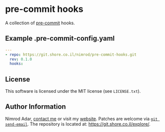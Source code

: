 # pre-commit hooks

A collection of [pre-commit](https://pre-commit.com/) hooks. 

## Example .pre-commit-config.yaml


```yaml
---
- repo: https://git.shore.co.il/nimrod/pre-commit-hooks.git
  rev: 0.1.0
  hooks:
```

## License

This software is licensed under the MIT license (see `LICENSE.txt`).

## Author Information

Nimrod Adar, [contact me](mailto:nimrod@shore.co.il) or visit my
[website](https://www.shore.co.il/). Patches are welcome via
[`git send-email`](http://git-scm.com/book/en/v2/Git-Commands-Email). The repository
is located at: <https://git.shore.co.il/explore/>.
